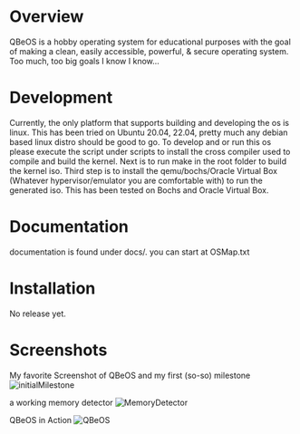 # Overview
QBeOS is a hobby operating system for educational purposes with the goal of making a clean, easily accessible, powerful, & secure operating system. Too much, too big goals I know I know...

# Development
Currently, the only platform that supports building and developing the os is linux. This has been tried on Ubuntu 20.04, 22.04, pretty much any debian based linux distro should be good to go.
To develop and or run this os please execute the script under scripts to install the cross compiler used to compile and build the kernel.
Next is to run make in the root folder to build the kernel iso.
Third step is to install the qemu/bochs/Oracle Virtual Box (Whatever hypervisor/emulator you are comfortable with) to run the generated iso.
This has been tested on Bochs and Oracle Virtual Box.

# Documentation
documentation is found under docs/. you can start at OSMap.txt

# Installation
No release yet.

# Screenshots
My favorite Screenshot of QBeOS and my first (so-so) milestone
![initialMilestone](https://github.com/MahmoudYounes/QBeOS/blob/master/screenshots/Screenshot%20from%202022-09-20%2001-39-44.png?raw=true)


a working memory detector
![MemoryDetector](https://github.com/MahmoudYounes/QBeOS/blob/c5cfeaa632c4cefe3b472efe307d49a2324e915b/screenshots/Screenshot%20from%202023-12-10%2007-11-17.png)

QBeOS in Action
![QBeOS](https://drive.google.com/file/d/10M-1S-YEr4rP_PjCI0uqowkz6r2oP42E/view?usp=drive_link)
